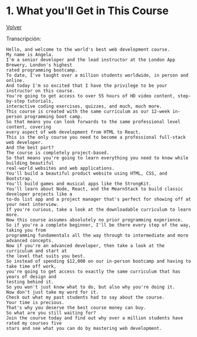<h1>1. What you'll Get in This Course</h1>
<a href="..\Readme.md" title="Volver a Readme.md">Volver</a>

Transcripción: 

    Hello, and welcome to the world's best web development course.
    My name is Angela.
    I'm a senior developer and the lead instructor at the London App Brewery, London's highest
    rated programming bootcamp.
    To date, I've taught over a million students worldwide, in person and online.
    And today I'm so excited that I have the privilege to be your instructor on this course.
    You're going to get access to over 55 hours of HD video content, step-by-step tutorials,
    interactive coding exercises, quizzes, and much, much more.
    This course is created with the same curriculum as our 12-week in-person programming boot camp.
    So that means you can look forwards to the same professional level content, covering
    every aspect of web development from HTML to React.
    This is the only course you need to become a professional full-stack web developer.
    And the best part?
    The course is completely project-based.
    So that means you're going to learn everything you need to know while building beautiful
    real-world websites and web applications.
    You'll build a beautiful product website using HTML, CSS, and Bootstrap.
    You'll build games and musical apps like the StrongKit.
    You'll learn about Node, React, and the MearnStack to build classic developer projects like a
    to-do list app and a project manager that's perfect for showing off at your next interview.
    If you're curious, take a look at the downloadable curriculum to learn more.
    Now this course assumes absolutely no prior programming experience.
    So if you're a complete beginner, I'll be there every step of the way, taking you from
    programming fundamentals all the way through to intermediate and more advanced concepts.
    Now if you're an advanced developer, then take a look at the curriculum and start at
    the level that suits you best.
    So instead of spending $12,000 on our in-person bootcamp and having to take time off work,
    you're going to get access to exactly the same curriculum that has years of design and
    testing behind it.
    So you won't just know what to do, but also why you're doing it.
    Now don't just take my word for it.
    Check out what my past students had to say about the course.
    Your time is precious.
    That's why you deserve the best course money can buy.
    So what are you still waiting for?
    Join the course today and find out why over a million students have rated my courses five
    stars and see what you can do by mastering web development.

